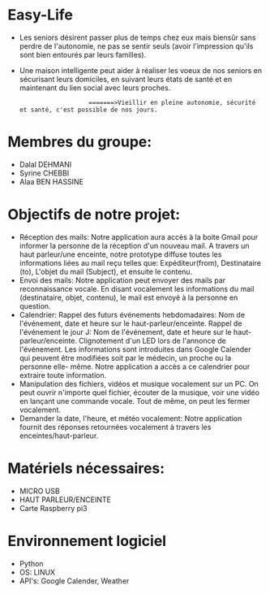 # Easy-Life
- Les seniors désirent passer plus de temps chez eux mais biensûr sans perdre de l'autonomie, ne pas se sentir seuls (avoir l'impression qu'ils sont bien entourés par leurs familles).
- Une maison intelligente peut aider à réaliser les voeux de nos seniors en sécurisant leurs domiciles, en suivant leurs états de santé et en maintenant du lien social avec leurs proches.

                         =======>Vieillir en pleine autonomie, sécurité et santé, c'est possible de nos jours.

# Membres du groupe:
- Dalal DEHMANI
- Syrine CHEBBI
- Alaa BEN HASSINE

# Objectifs de notre projet:
- Réception des mails:
  Notre application aura accès à la boite Gmail pour informer la personne de la réception d'un nouveau mail. A travers un haut parleur/une   enceinte, notre prototype diffuse toutes les informations liées au mail reçu telles que: Expéditeur(from), Destinataire (to), L'objet du   mail (Subject), et ensuite le contenu.
- Envoi des mails:
  Notre application peut envoyer des mails par reconnaissance vocale. En disant vocalement les informations du mail (destinataire, objet,   contenu), le mail est envoyé à la personne en question.
- Calendrier: 
  Rappel des futurs événements hebdomadaires: Nom de l'événement, date et heure sur le haut-parleur/enceinte.
  Rappel de l'événement le jour J: Nom de l'événement, date et heure sur le haut-parleur/enceinte.
  Clignotement d'un LED lors de l'annonce de l'événement.
  Les informations sont introduites dans Google Calender qui peuvent être modifiées soit par le médecin, un proche ou la personne elle-     même.
  Notre application a accès a ce calendrier pour extraire toute information.
- Manipulation des fichiers, vidéos et musique vocalement sur un PC.
  On peut ouvrir n'importe quel fichier, écouter de la musique, voir une vidéo en lançant une commande vocale.
  Tout de même, on peut les fermer vocalement.
- Demander la date, l'heure, et météo vocalement:
  Notre application fournit des réponses retournées vocalement à travers les enceintes/haut-parleur.

# Matériels nécessaires:
- MICRO USB
- HAUT PARLEUR/ENCEINTE
- Carte Raspberry pi3
# Environnement logiciel
- Python
- OS: LINUX
- API's: Google Calender, Weather
